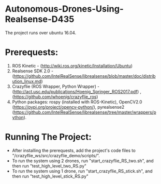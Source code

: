 # Autonomous-Drones-Using-Realsense-D435

The project runs over ubuntu 16.04.

# Prerequests:
1. ROS Kinetic - (http://wiki.ros.org/kinetic/Installation/Ubuntu)
2. Realsense SDK 2.0 - (https://github.com/IntelRealSense/librealsense/blob/master/doc/distribution_linux.md)
3. Crazyflie (ROS Wrapper, Python Wrapper) - (http://act.usc.edu/publications/Hoenig_Springer_ROS2017.pdf) , (https://github.com/whoenig/crazyflie_ros)
4. Python packages: rospy (installed with ROS-Kinetic), OpenCV2.0 (https://pypi.org/project/opencv-python/), pyrealsense2 (https://github.com/IntelRealSense/librealsense/tree/master/wrappers/python).

# Running The Project:
* After installing the prerequests, add the project's code files to "/crazyflie_ws/src/crazyflie_demo/scripts/".
* To run the system using 2 drones, run "start_crazyflie_RS_two.sh", and then run "test_high_level_two_RS.py"
* To run the system using 1 drone, run "start_crazyflie_RS_stick.sh", and then run "test_high_level_stick_RS.py"
